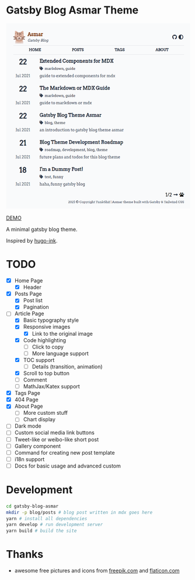 # Gatsby Blog Asmar Theme

![homepage-desktop](docs/img/desktop.png)

[DEMO][1]

A minimal gatsby blog theme.

Inspired by [hugo-ink][0].

# TODO

- [x] Home Page
  - [x] Header
- [x] Posts Page
  - [x] Post list
  - [x] Pagination
- [ ] Article Page
  - [x] Basic typography style
  - [x] Responsive images
    - [x] Link to the original image
  - [x] Code highlighting
    - [ ] Click to copy
    - [ ] More language support
  - [x] TOC support
    - [ ] Details (transition, animation)
  - [x] Scroll to top button
  - [ ] Comment
  - [ ] MathJax/Katex support
- [x] Tags Page
- [x] 404 Page
- [x] About Page
  - [ ] More custom stuff
  - [ ] Chart display
- [ ] Dark mode
- [ ] Custom social media link buttons
- [ ] Tweet-like or weibo-like short post
- [ ] Gallery component
- [ ] Command for creating new post template
- [ ] i18n support
- [ ] Docs for basic usage and advanced custom

# Development

```sh
cd gatsby-blog-asmar
mkdir -p blog/posts # blog post written in mdx goes here
yarn # install all dependencies
yarn develop # run development server
yarn build # build the site
```

# Thanks

- awesome free pictures and icons from [freepik.com](https://www.freepik.com/) and [flaticon.com](https://www.flaticon.com/)

[0]: https://github.com/knadh/hugo-ink
[1]: https://gatsbythemeblogasmardemo.gatsbyjs.io/
